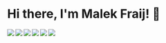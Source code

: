 # Hi there, I'm Malek Fraij! 👋

<img align ="left" with ="47%" src="https://github-readme-stats.vercel.app/api?username=Malek&show_icons=true&theme=radical"/>

<img align ="left" with ="47%" src="https://github-readme-stats.vercel.app/api/top-langs/?username=anuraghazra&layout=compact"/>

<img align ="left" src="https://img.shields.io/badge/c++-%2300599C.svg?style=for-the-badge&logo=c%2B%2B&logoColor=white"/>
<img align ="left" src="https://img.shields.io/badge/java-%23ED8B00.svg?style=for-the-badge&logo=java&logoColor=white"/>
<img align ="left" src="https://img.shields.io/badge/dart-%230175C2.svg?style=for-the-badge&logo=dart&logoColor=white"/>
<img align ="left" src="https://img.shields.io/badge/python-3670A0?style=for-the-badge&logo=python&logoColor=ffdd54"/>
